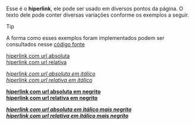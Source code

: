 Esse é o **hiperlink**, ele pode ser usado em diversos pontos da página. O texto dele pode conter diversas variações conforme os exemplos a seguir.

>[!TIP]
>A forma como esses exemplos foram implementados podem ser consultados nesse [código fonte](https://github.com/eportella/markdown-to-html-builder/tree/main/a/README.md?plain=1)

[hiperlink com url absoluta](https://github.com)\
[hiperlink com url relativa](/)

[*hiperlink com url absoluta em itálico*](https://github.com)\
[*hiperlink com url relativa em itálico*](/)

[**hiperlink com url absoluta em negrito**](https://github.com)\
[**hiperlink com url relativa em negrito**](/)

[***hiperlink com url absoluta em itálico mais negrito***](https://github.com)\
[***hiperlink com url relativa em itálico mais negrito***](/)
